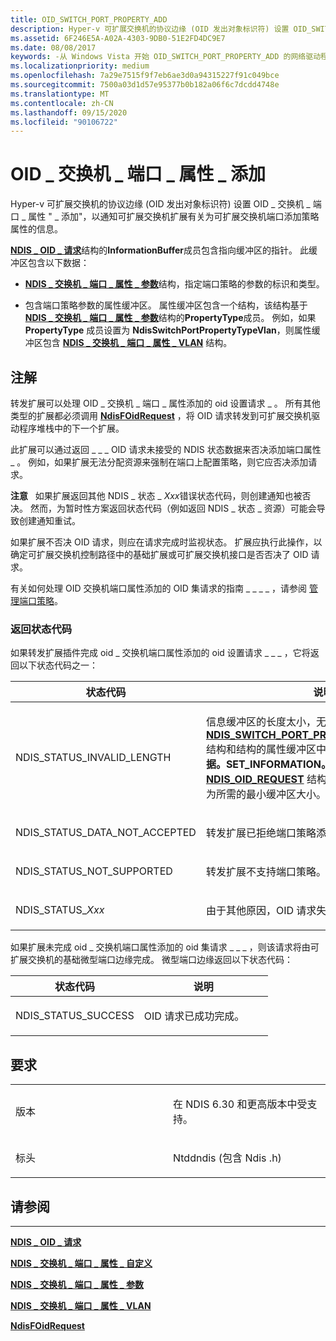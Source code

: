 ```yaml
---
title: OID_SWITCH_PORT_PROPERTY_ADD
description: Hyper-v 可扩展交换机的协议边缘 (OID 发出对象标识符) 设置 OID_SWITCH_PORT_PROPERTY_ADD 请求，通知有关为可扩展交换机端口添加策略属性的可扩展交换机扩展。
ms.assetid: 6F246E5A-A02A-4303-9DB0-51E2FD4DC9E7
ms.date: 08/08/2017
keywords: -从 Windows Vista 开始 OID_SWITCH_PORT_PROPERTY_ADD 的网络驱动程序
ms.localizationpriority: medium
ms.openlocfilehash: 7a29e7515f9f7eb6ae3d0a94315227f91c049bce
ms.sourcegitcommit: 7500a03d1d57e95377b0b182a06f6c7dcdd4748e
ms.translationtype: MT
ms.contentlocale: zh-CN
ms.lasthandoff: 09/15/2020
ms.locfileid: "90106722"
---
```

# <a name="oid_switch_port_property_add"></a>OID \_ 交换机 \_ 端口 \_ 属性 \_ 添加


Hyper-v 可扩展交换机的协议边缘 (OID 发出对象标识符) 设置 OID \_ 交换机 \_ 端口 \_ 属性 " \_ 添加"，以通知可扩展交换机扩展有关为可扩展交换机端口添加策略属性的信息。

[**NDIS \_ OID \_ 请求**](/windows-hardware/drivers/ddi/ndis/ns-ndis-_ndis_oid_request)结构的**InformationBuffer**成员包含指向缓冲区的指针。 此缓冲区包含以下数据：

-   [**NDIS \_ 交换机 \_ 端口 \_ 属性 \_ 参数**](/windows-hardware/drivers/ddi/ntddndis/ns-ntddndis-_ndis_switch_port_property_parameters)结构，指定端口策略的参数的标识和类型。

-   包含端口策略参数的属性缓冲区。 属性缓冲区包含一个结构，该结构基于[**NDIS \_ 交换机 \_ 端口 \_ 属性 \_ 参数**](/windows-hardware/drivers/ddi/ntddndis/ns-ntddndis-_ndis_switch_port_property_parameters)结构的**PropertyType**成员。 例如，如果 **PropertyType** 成员设置为 **NdisSwitchPortPropertyTypeVlan**，则属性缓冲区包含 [**NDIS \_ 交换机 \_ 端口 \_ 属性 \_ VLAN**](/windows-hardware/drivers/ddi/ntddndis/ns-ntddndis-_ndis_switch_port_property_vlan) 结构。

<a name="remarks"></a>注解
-------

转发扩展可以处理 OID \_ 交换机 \_ 端口 \_ 属性添加的 oid 设置请求 \_ 。 所有其他类型的扩展都必须调用 [**NdisFOidRequest**](/windows-hardware/drivers/ddi/ndis/nf-ndis-ndisfoidrequest) ，将 OID 请求转发到可扩展交换机驱动程序堆栈中的下一个扩展。

此扩展可以通过返回 \_ \_ \_ OID 请求未接受的 NDIS 状态数据来否决添加端口属性 \_ 。 例如，如果扩展无法分配资源来强制在端口上配置策略，则它应否决添加请求。

**注意**   如果扩展返回其他 NDIS \_ 状态 \_ *Xxx*错误状态代码，则创建通知也被否决。 然而，为暂时性方案返回状态代码（例如返回 NDIS \_ 状态 \_ 资源）可能会导致创建通知重试。

 

如果扩展不否决 OID 请求，则应在请求完成时监视状态。 扩展应执行此操作，以确定可扩展交换机控制路径中的基础扩展或可扩展交换机接口是否否决了 OID 请求。

有关如何处理 OID 交换机端口属性添加的 OID 集请求的指南 \_ \_ \_ \_ ，请参阅 [管理端口策略](./managing-port-policies.md)。

### <a name="return-status-codes"></a>返回状态代码

如果转发扩展插件完成 oid \_ 交换机端口属性添加的 oid 设置请求 \_ \_ \_ ，它将返回以下状态代码之一：

<table>
<colgroup>
<col width="50%" />
<col width="50%" />
</colgroup>
<thead>
<tr class="header">
<th>状态代码</th>
<th>说明</th>
</tr>
</thead>
<tbody>
<tr class="odd">
<td><p>NDIS_STATUS_INVALID_LENGTH</p></td>
<td><p>信息缓冲区的长度太小，无法处理 <a href="/windows-hardware/drivers/ddi/ntddndis/ns-ntddndis-_ndis_switch_port_property_parameters" data-raw-source="[&lt;strong&gt;NDIS_SWITCH_PORT_PROPERTY_PARAMETERS&lt;/strong&gt;](/windows-hardware/drivers/ddi/ntddndis/ns-ntddndis-_ndis_switch_port_property_parameters)"><strong>NDIS_SWITCH_PORT_PROPERTY_PARAMETERS</strong></a> 结构和结构的属性缓冲区中的数据。 扩展将设置 <strong>数据。SET_INFORMATION。</strong> 将 <a href="/windows-hardware/drivers/ddi/ndis/ns-ndis-_ndis_oid_request" data-raw-source="[&lt;strong&gt;NDIS_OID_REQUEST&lt;/strong&gt;](/windows-hardware/drivers/ddi/ndis/ns-ndis-_ndis_oid_request)"><strong>NDIS_OID_REQUEST</strong></a> 结构中的成员 BytesNeeded 为所需的最小缓冲区大小。</p></td>
</tr>
<tr class="even">
<td><p>NDIS_STATUS_DATA_NOT_ACCEPTED</p></td>
<td><p>转发扩展已拒绝端口策略添加通知。</p></td>
</tr>
<tr class="odd">
<td><p>NDIS_STATUS_NOT_SUPPORTED</p></td>
<td><p>转发扩展不支持端口策略。</p></td>
</tr>
<tr class="even">
<td><p>NDIS_STATUS_<em>Xxx</em></p></td>
<td><p>由于其他原因，OID 请求失败。</p></td>
</tr>
</tbody>
</table>

 

如果扩展未完成 oid \_ 交换机端口属性添加的 oid 集请求 \_ \_ \_ ，则该请求将由可扩展交换机的基础微型端口边缘完成。 微型端口边缘返回以下状态代码：

<table>
<colgroup>
<col width="50%" />
<col width="50%" />
</colgroup>
<thead>
<tr class="header">
<th>状态代码</th>
<th>说明</th>
</tr>
</thead>
<tbody>
<tr class="odd">
<td><p>NDIS_STATUS_SUCCESS</p></td>
<td><p>OID 请求已成功完成。</p></td>
</tr>
</tbody>
</table>

 

<a name="requirements"></a>要求
------------

<table>
<colgroup>
<col width="50%" />
<col width="50%" />
</colgroup>
<tbody>
<tr class="odd">
<td><p>版本</p></td>
<td><p>在 NDIS 6.30 和更高版本中受支持。</p></td>
</tr>
<tr class="even">
<td><p>标头</p></td>
<td>Ntddndis (包含 Ndis .h) </td>
</tr>
</tbody>
</table>

## <a name="see-also"></a>请参阅


****
[**NDIS \_ OID \_ 请求**](/windows-hardware/drivers/ddi/ndis/ns-ndis-_ndis_oid_request)

[**NDIS \_ 交换机 \_ 端口 \_ 属性 \_ 自定义**](/windows-hardware/drivers/ddi/ntddndis/ns-ntddndis-_ndis_switch_port_property_custom)

[**NDIS \_ 交换机 \_ 端口 \_ 属性 \_ 参数**](/windows-hardware/drivers/ddi/ntddndis/ns-ntddndis-_ndis_switch_port_property_parameters)

[**NDIS \_ 交换机 \_ 端口 \_ 属性 \_ VLAN**](/windows-hardware/drivers/ddi/ntddndis/ns-ntddndis-_ndis_switch_port_property_vlan)

[**NdisFOidRequest**](/windows-hardware/drivers/ddi/ndis/nf-ndis-ndisfoidrequest)

